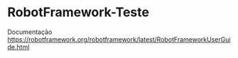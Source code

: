 # RobotFramework-Teste

Documentação https://robotframework.org/robotframework/latest/RobotFrameworkUserGuide.html
